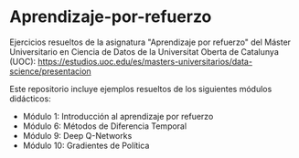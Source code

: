 # Aprendizaje-por-refuerzo
Ejercicios resueltos de la asignatura "Aprendizaje por refuerzo" del Máster Universitario en Ciencia de Datos de la Universitat Oberta de Catalunya (UOC):
https://estudios.uoc.edu/es/masters-universitarios/data-science/presentacion

Este repositorio incluye ejemplos resueltos de los siguientes módulos didácticos:
- Módulo 1: Introducción al aprendizaje por refuerzo
- Módulo 6: Métodos de Diferencia Temporal
- Módulo 9: Deep Q-Networks
- Módulo 10: Gradientes de Política
